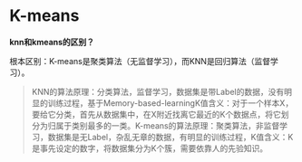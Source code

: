 # K-means







**knn和kmeans的区别？**

根本区别：K-means是聚类算法（无监督学习），而KNN是回归算法（监督学习）。

> KNN的算法原理：分类算法，监督学习，数据集是带Label的数据，没有明显的训练过程，基于Memory-based-learningK值含义：对于一个样本X，要给它分类，首先从数据集中，在X附近找离它最近的K个数据点，将它划分为归属于类别最多的一类。K-means的算法原理：聚类算法，非监督学习，数据集是无Label，杂乱无章的数据，有明显的训练过程，K值含义：K是事先设定的数字，将数据集分为K个簇，需要依靠人的先验知识。
